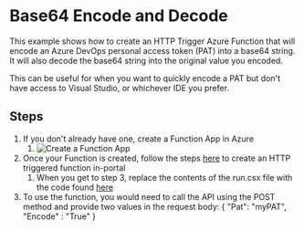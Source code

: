 # Base64 Encode and Decode
This example shows how to create an HTTP Trigger Azure Function that will encode an Azure DevOps personal access token (PAT) into a base64 string. It will also decode the base64 string into the original value you encoded.

This can be useful for when you want to quickly encode a PAT but don't have access to Visual Studio, or whichever IDE you prefer.

## Steps
1. If you don't already have one, create a Function App in Azure 
	1. ![Create a Function App](https://github.com/anmason/AzureDevOpsHelps/blob/master/_Images/General/functionApp_PatEncoder.PNG)
2. Once your Function is created, follow the steps [here](https://docs.microsoft.com/en-us/azure/azure-functions/functions-twitter-email#create-an-http-triggered-function) to create an HTTP triggered function in-portal
	1. When you get to step 3, replace the contents of the run.csx file with the code found [here](https://github.com/anmason/AzureDevOpsHelps/blob/master/General/Base64EncodeDecode/run.csx)
3. To use the function, you would need to call the API using the POST method and provide two values in the request body:
	{
    "Pat": "myPAT",
    "Encode" : "True"
	}
